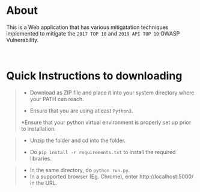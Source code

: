 # About

 This is a Web application that has various mitigatation techniques implemented to mitigate the `2017 TOP 10` and `2019 API TOP 10` OWASP Vulnerability.

<br>

 # Quick Instructions to downloading

 >- Download as ZIP file and place it into your system directory where your PATH can reach.
 >
 >- Ensure that you are using atleast `Python3`.
 >
 >
 > *Ensure that your python virtual environment is properly set up prior to installation.

 >- Unzip the folder and cd into the folder.
>
 >- Do `pip install -r requirements.txt` to install the required libraries.

 >- In the same directory, do `python run.py`.
 >- In a supported browser (Eg. Chrome), enter http://localhost:5000/ in the URL.
